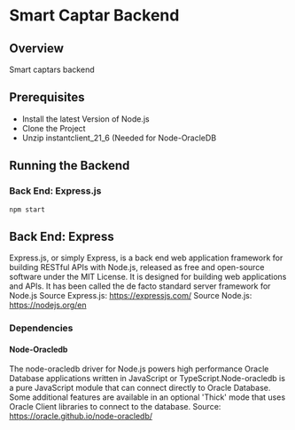 # Smart Captar Backend
## Overview
Smart captars backend
## Prerequisites

 - Install the latest Version of Node.js
 - Clone the Project
 - Unzip instantclient_21_6 (Needed for Node-OracleDB

## Running the Backend
### Back End: Express.js
`npm start`

## Back End: Express
Express.js, or simply Express, is a back end web application framework for building RESTful APIs with Node.js, released as free and open-source software under the MIT License. It is designed for building web applications and APIs. It has been called the de facto standard server framework for Node.js
Source Express.js: https://expressjs.com/
Source Node.js: https://nodejs.org/en

### Dependencies
#### Node-Oracledb
The node-oracledb driver for Node.js powers high performance Oracle Database applications written in JavaScript or TypeScript.Node-oracledb is a pure JavaScript module that can connect directly to Oracle Database. Some additional features are available in an optional 'Thick' mode that uses Oracle Client libraries to connect to the database.
Source: https://oracle.github.io/node-oracledb/